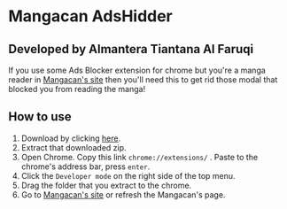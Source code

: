 # Mangacan AdsHidder
## Developed by Almantera Tiantana Al Faruqi

If you use some Ads Blocker extension for chrome but you're a manga reader in [Mangacan's site](http://mangacanblog.com) then you'll need this to get rid those modal that blocked you from reading the manga!

## How to use
1. Download by clicking [here](https://github.com/almanalfaruq/Mangacan-AdsHidder/archive/v1.0.zip).
2. Extract that downloaded zip.
3. Open Chrome. Copy this link `chrome://extensions/` . Paste to the chrome's address bar, press `enter`.
4. Click the `Developer mode` on the right side of the top menu. 
5. Drag the folder that you extract to the chrome.
6. Go to [Mangacan's site](http://mangacanblog.com) or refresh the Mangacan's page.